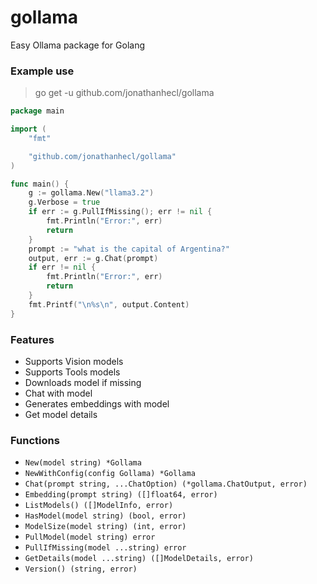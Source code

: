 # gollama
Easy Ollama package for Golang

### Example use

> go get -u github.com/jonathanhecl/gollama

```go
package main

import (
    "fmt"

    "github.com/jonathanhecl/gollama"
)

func main() {
    g := gollama.New("llama3.2")
    g.Verbose = true
    if err := g.PullIfMissing(); err != nil {
        fmt.Println("Error:", err)
        return
    }
    prompt := "what is the capital of Argentina?"
    output, err := g.Chat(prompt)
    if err != nil {
        fmt.Println("Error:", err)
        return
    }
    fmt.Printf("\n%s\n", output.Content)
}
```

### Features

- Supports Vision models
- Supports Tools models
- Downloads model if missing
- Chat with model
- Generates embeddings with model
- Get model details

### Functions

- `New(model string) *Gollama`
- `NewWithConfig(config Gollama) *Gollama`
- `Chat(prompt string, ...ChatOption) (*gollama.ChatOutput, error)`
- `Embedding(prompt string) ([]float64, error)`
- `ListModels() ([]ModelInfo, error)`
- `HasModel(model string) (bool, error)`
- `ModelSize(model string) (int, error)`
- `PullModel(model string) error`
- `PullIfMissing(model ...string) error`
- `GetDetails(model ...string) ([]ModelDetails, error)`
- `Version() (string, error)`
